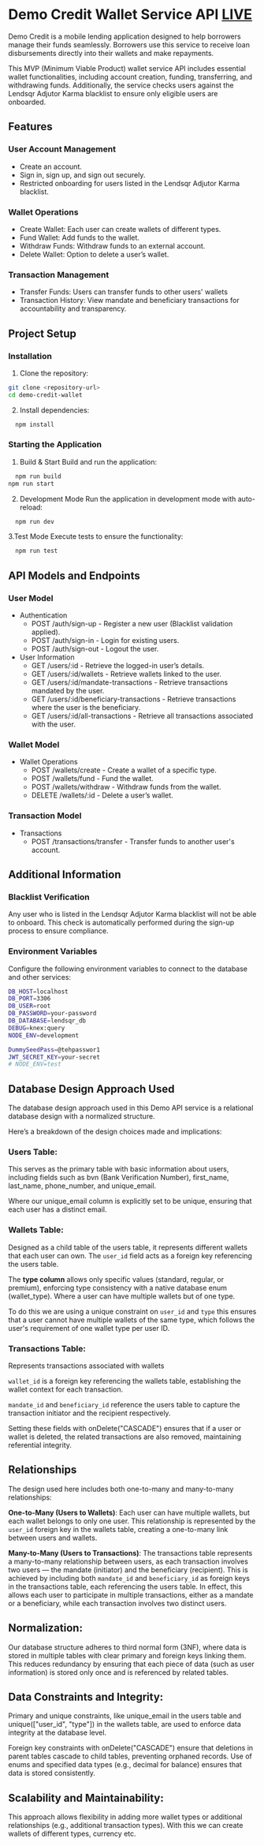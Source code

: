 # Demo Credit Wallet Service API [LIVE](https://olaoluajibade-lendsqr-be-test.onrender.com/api/test)

Demo Credit is a mobile lending application designed to help borrowers manage their funds seamlessly. Borrowers use this service to receive loan disbursements directly into their wallets and make repayments.

This MVP (Minimum Viable Product) wallet service API includes essential wallet functionalities, including account creation, funding, transferring, and withdrawing funds. Additionally, the service checks users against the Lendsqr Adjutor Karma blacklist to ensure only eligible users are onboarded.

## Features

### User Account Management

- Create an account.
- Sign in, sign up, and sign out securely.
- Restricted onboarding for users listed in the Lendsqr Adjutor Karma blacklist.

### Wallet Operations

- Create Wallet: Each user can create wallets of different types.
- Fund Wallet: Add funds to the wallet.
- Withdraw Funds: Withdraw funds to an external account.
- Delete Wallet: Option to delete a user’s wallet.

### Transaction Management

- Transfer Funds: Users can transfer funds to other users' wallets
- Transaction History: View mandate and beneficiary transactions for accountability and transparency.

## Project Setup

### Installation

1. Clone the repository:

```bash
git clone <repository-url>
cd demo-credit-wallet

```

2. Install dependencies:

```bash
  npm install

```

### Starting the Application

1. Build & Start
   Build and run the application:

```bash
  npm run build
npm run start


```

2. Development Mode
   Run the application in development mode with auto-reload:

```bash
  npm run dev
```

3.Test Mode
Execute tests to ensure the functionality:

```bash
  npm run test
```

## API Models and Endpoints

### User Model

- Authentication
  - POST /auth/sign-up - Register a new user (Blacklist validation applied).
  - POST /auth/sign-in - Login for existing users.
  - POST /auth/sign-out - Logout the user.
- User Information
  - GET /users/:id - Retrieve the logged-in user’s details.
  - GET /users/:id/wallets - Retrieve wallets linked to the user.
  - GET /users/:id/mandate-transactions - Retrieve transactions mandated by the user.
  - GET /users/:id/beneficiary-transactions - Retrieve transactions where the user is the beneficiary.
  - GET /users/:id/all-transactions - Retrieve all transactions associated with the user.

### Wallet Model

- Wallet Operations
  - POST /wallets/create - Create a wallet of a specific type.
  - POST /wallets/fund - Fund the wallet.
  - POST /wallets/withdraw - Withdraw funds from the wallet.
  - DELETE /wallets/:id - Delete a user’s wallet.

### Transaction Model

- Transactions
  - POST /transactions/transfer - Transfer funds to another user's account.

## Additional Information

### Blacklist Verification

Any user who is listed in the Lendsqr Adjutor Karma blacklist will not be able to onboard. This check is automatically performed during the sign-up process to ensure compliance.

### Environment Variables

Configure the following environment variables to connect to the database and other services:

```bash
DB_HOST=localhost
DB_PORT=3306
DB_USER=root
DB_PASSWORD=your-password
DB_DATABASE=lendsqr_db
DEBUG=knex:query
NODE_ENV=development

DummySeedPass=@tehpasswor1
JWT_SECRET_KEY=your-secret
# NODE_ENV=test
```

## Database Design Approach Used
The database design approach used in this Demo API service is a relational database design with a normalized structure.

Here’s a breakdown of the design choices made and implications:
### Users Table:
This serves as the primary table with basic information about users, including fields such as bvn (Bank Verification Number), first_name, last_name, phone_number, and unique_email.

Where our unique_email column is explicitly set to be unique, ensuring that each user has a distinct email.

### Wallets Table:
Designed as a child table of the users table, it represents different wallets that each user can own. The `user_id` field acts as a foreign key referencing the users table.

The **type column** allows only specific values (standard, regular, or premium), enforcing type consistency with a native database enum (wallet_type). Where a user can have multiple wallets but of one type.

To do this we are using a unique constraint on `user_id` and `type` this ensures that a user cannot have multiple wallets of the same type, which follows the user's requirement of one wallet type per user ID.

### Transactions Table:
Represents transactions associated with wallets

`wallet_id` is a foreign key referencing the wallets table, establishing the wallet context for each transaction.

`mandate_id` and `beneficiary_id` reference the users table to capture the transaction initiator and the recipient respectively.

Setting these fields with onDelete("CASCADE") ensures that if a user or wallet is deleted, the related transactions are also removed, maintaining referential integrity.

## Relationships
The design used here includes both one-to-many and many-to-many relationships:

**One-to-Many (Users to Wallets)**: Each user can have multiple wallets, but each wallet belongs to only one user. This relationship is represented by the `user_id` foreign key in the wallets table, creating a one-to-many link between users and wallets.

**Many-to-Many (Users to Transactions)**: The transactions table represents a many-to-many relationship between users, as each transaction involves two users — the mandate (initiator) and the beneficiary (recipient). This is achieved by including both `mandate_id` and `beneficiary_id` as foreign keys in the transactions table, each referencing the users table. In effect, this allows each user to participate in multiple transactions, either as a mandate or a beneficiary, while each transaction involves two distinct users.

## Normalization:
Our database structure adheres to third normal form (3NF), where data is stored in multiple tables with clear primary and foreign keys linking them. This reduces redundancy by ensuring that each piece of data (such as user information) is stored only once and is referenced by related tables.

## Data Constraints and Integrity:

Primary and unique constraints, like unique_email in the users table and unique(["user_id", "type"]) in the wallets table, are used to enforce data integrity at the database level.

Foreign key constraints with onDelete("CASCADE") ensure that deletions in parent tables cascade to child tables, preventing orphaned records.
Use of enums and specified data types (e.g., decimal for balance) ensures that data is stored consistently.

## Scalability and Maintainability:

This approach allows flexibility in adding more wallet types or additional relationships (e.g., additional transaction types). With this we can create wallets of different types, currency etc.

